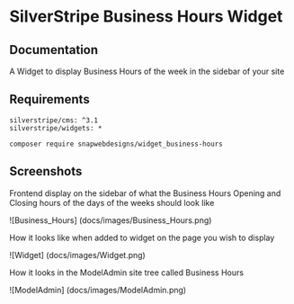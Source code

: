 # SilverStripe Business Hours Widget

## Documentation
A Widget to display Business Hours of the week in the sidebar of your site

## Requirements

```
silverstripe/cms: ^3.1
silverstripe/widgets: *
```


```
composer require snapwebdesigns/widget_business-hours
```

## Screenshots

Frontend display on the sidebar of what the Business Hours Opening and Closing hours of the days of the weeks should look like

![Business_Hours] (docs/images/Business_Hours.png)

How it looks like when added to widget on the page you wish to display

![Widget] (docs/images/Widget.png)

How it looks in the ModelAdmin site tree called Business Hours

![ModelAdmin] (docs/images/ModelAdmin.png)

